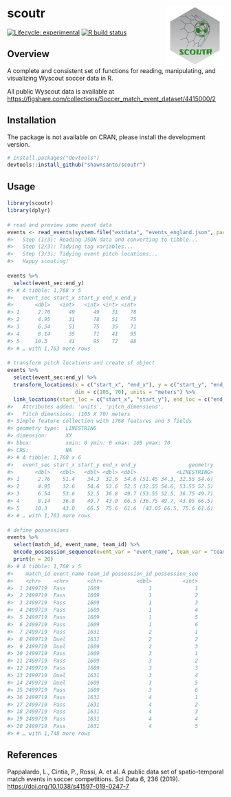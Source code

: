 
<!-- README.md is generated from README.Rmd. Please edit that file -->

# scoutr <a href=''><img src='man/figures/logo.png' align="right" height="139" /></a>

<!-- badges: start -->

[![Lifecycle:
experimental](https://img.shields.io/badge/lifecycle-experimental-orange.svg)](https://www.tidyverse.org/lifecycle/#experimental)
[![R build
status](https://github.com/shawnsanto/scoutr/workflows/R-CMD-check/badge.svg)](https://github.com/shawnsanto/scoutr/actions)
<!-- badges: end -->

## Overview

A complete and consistent set of functions for reading, manipulating,
and visualizing Wyscout soccer data in R.

All public Wyscout data is available at
<https://figshare.com/collections/Soccer_match_event_dataset/4415000/2>

## Installation

The package is not available on CRAN, please install the development
version.

``` r
# install.packages("devtools")
devtools::install_github("shawnsanto/scoutr")
```

## Usage

``` r
library(scoutr)
library(dplyr)

# read and preview some event data
events <- read_events(system.file("extdata", "events_england.json", package = "scoutr"))
#>   Step (1/3): Reading JSON data and converting to tibble...
#>   Step (2/3): Tidying tag variables...
#>   Step (3/3): Tidying event pitch locations...
#>   Happy scouting!

events %>%
  select(event_sec:end_y)
#> # A tibble: 1,768 x 5
#>   event_sec start_x start_y end_x end_y
#>       <dbl>   <int>   <int> <int> <int>
#> 1      2.76      49      49    31    78
#> 2      4.95      31      78    51    75
#> 3      6.54      51      75    35    71
#> 4      8.14      35      71    41    95
#> 5     10.3       41      95    72    88
#> # … with 1,763 more rows

# transform pitch locations and create sf object
events %>%
  select(event_sec:end_y) %>%
  transform_locations(x = c("start_x", "end_x"), y = c("start_y", "end_y"),
                      dim = c(105, 70), units = "meters") %>% 
  link_locations(start_loc = c("start_x", "start_y"), end_loc = c("end_x", "end_y"))
#>   Attributes added: 'units', 'pitch_dimensions'.
#>   Pitch dimensions: (105 X 70) meters
#> Simple feature collection with 1768 features and 5 fields
#> geometry type:  LINESTRING
#> dimension:      XY
#> bbox:           xmin: 0 ymin: 0 xmax: 105 ymax: 70
#> CRS:            NA
#> # A tibble: 1,768 x 6
#>   event_sec start_x start_y end_x end_y                 geometry
#>       <dbl>   <dbl>   <dbl> <dbl> <dbl>             <LINESTRING>
#> 1      2.76    51.4    34.3  32.6  54.6 (51.45 34.3, 32.55 54.6)
#> 2      4.95    32.6    54.6  53.6  52.5 (32.55 54.6, 53.55 52.5)
#> 3      6.54    53.6    52.5  36.8  49.7 (53.55 52.5, 36.75 49.7)
#> 4      8.14    36.8    49.7  43.0  66.5 (36.75 49.7, 43.05 66.5)
#> 5     10.3     43.0    66.5  75.6  61.6  (43.05 66.5, 75.6 61.6)
#> # … with 1,763 more rows

# define possessions
events %>% 
  select(match_id, event_name, team_id) %>% 
  encode_possession_sequence(event_var = "event_name", team_var = "team_id") %>% 
  print(n = 20)
#> # A tibble: 1,768 x 5
#>    match_id event_name team_id possession_id possession_seq
#>    <chr>    <chr>      <chr>           <dbl>          <int>
#>  1 2499719  Pass       1609                1              1
#>  2 2499719  Pass       1609                1              2
#>  3 2499719  Pass       1609                1              3
#>  4 2499719  Pass       1609                1              4
#>  5 2499719  Pass       1609                1              5
#>  6 2499719  Pass       1609                1              6
#>  7 2499719  Pass       1631                2              1
#>  8 2499719  Duel       1631                2              2
#>  9 2499719  Duel       1609                2              3
#> 10 2499719  Pass       1609                3              1
#> 11 2499719  Pass       1609                3              2
#> 12 2499719  Pass       1609                3              3
#> 13 2499719  Duel       1631                3              4
#> 14 2499719  Duel       1609                3              5
#> 15 2499719  Pass       1609                3              6
#> 16 2499719  Pass       1631                4              1
#> 17 2499719  Pass       1631                4              2
#> 18 2499719  Pass       1631                4              3
#> 19 2499719  Pass       1631                4              4
#> 20 2499719  Pass       1631                4              5
#> # … with 1,748 more rows
```

## References

Pappalardo, L., Cintia, P., Rossi, A. et al. A public data set of
spatio-temporal match events in soccer competitions. Sci Data 6, 236
(2019). <https://doi.org/10.1038/s41597-019-0247-7>
